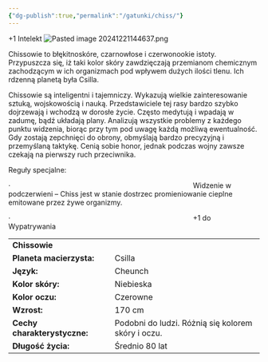 ```yaml
---
{"dg-publish":true,"permalink":"/gatunki/chiss/"}
---
```


+1 Intelekt
![Pasted image 20241221144637.png](/img/user/Obrazy/Pasted%20image%2020241221144637.png)

Chissowie to błękitnoskóre, czarnowłose i czerwonookie istoty. Przypuszcza się, iż taki kolor skóry zawdzięczają przemianom chemicznym zachodzącym w ich organizmach pod wpływem dużych ilości tlenu. Ich rdzenną planetą była Csilla.

Chissowie są inteligentni i tajemniczy. Wykazują wielkie zainteresowanie sztuką, wojskowością i nauką. Przedstawiciele tej rasy bardzo szybko dojrzewają i wchodzą w dorosłe życie. Często medytują i wpadają w zadumę, bądź układają plany. Analizują wszystkie problemy z każdego punktu widzenia, biorąc przy tym pod uwagę każdą możliwą ewentualność. Gdy zostają zepchnięci do obrony, obmyślają bardzo precyzyjną i przemyślaną taktykę. Cenią sobie honor, jednak podczas wojny zawsze czekają na pierwszy ruch przeciwnika.

Reguły specjalne:

·                                                                                             Widzenie w podczerwieni – Chiss jest w stanie dostrzec promieniowanie cieplne emitowane przez żywe organizmy.

·                                                                                             +1 do Wypatrywania

|   |   |
|---|---|
|**Chissowie**|   |
|**Planeta macierzysta:**|Csilla|
|**Język:**|Cheunch|
|**Kolor skóry:**|Niebieska|
|**Kolor oczu:**|Czerowne|
|**Wzrost:**|170 cm|
|**Cechy charakterystyczne:**|Podobni do ludzi. Różnią się kolorem skóry i oczu.|
|**Długość życia:**|Średnio 80 lat|